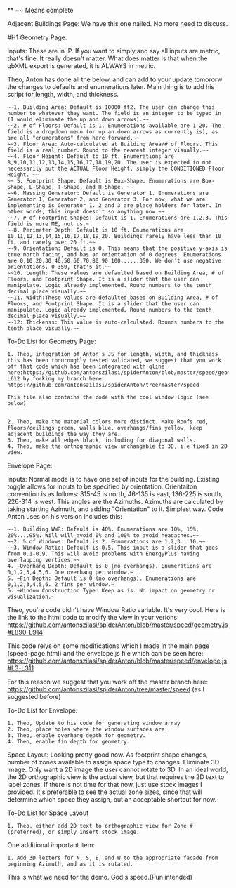 ** ~~ Means complete

Adjacent Buildings Page: We have this one nailed. No more need to discuss.

#H1 Geometry Page: 

Inputs: These are in IP. If you want to simply and say all inputs are metric, that's fine. It really doesn't matter. What does matter is that when the gbXML export is generated, it is ALWAYS in metric.

Theo, Anton has done all the below, and can add to your update tomororw the changes to defaults and enumerations later. Main thing is to add his script for length, width, and thickness.

	~~1. Building Area: Default is 10000 ft2. The user can change this number to whatever they want. The field is an integer to be typed in (I would eliminate the up and down arrows).~~	
	~~2. # of Floors: Default is 1. Enumerations available are 1-20. The field is a dropdown menu (or up an down arrows as currently is), as are all "enumeratons" from here forward.~~
	~~3. Floor Area: Auto-calculated at Building Area/# of Floors. This field is a real number. Round to the nearest integer visually.~~
	~~4. Floor Height: Default to 10 ft. Enumerations are 8,9,10,11,12,13,14,15,16,17,18,19,20. The user is expected to not necessarily put the ACTUAL Floor Height, simply the CONDITIONED Floor Height. ~~
	~~ 5. Footprint Shape: Default is Box-Shape. Enumerations are Box-Shape, L-Shape, T-Shape, and H-Shape. ~~	
	~~6. Massing Generator: Default is Generator 1. Enumerations are Generator 1, Generator 2, and Generator 3. For now, what we are implementing is Generator 1. 2 and 3 are place holders for later. In other words, this input doesn't so anything now.~~
	~~7. # of Footprint Shapes: Default is 1. Enumerations are 1,2,3. This field is more ME, not us.~ 
	~~8. Perimeter Depth: Default is 10 ft. Enumerations are 10,11,12,13,14,15,16,17,18,19,20. Buildings rarely have less than 10 ft, and rarely over 20 ft.~~	
	~~9. Orientation: Default is 0. This means that the positive y-axis is true north facing, and has an orientation of 0 degrees. Enumerations are 0,10,20,30,40,50,60,70,80,90 100......350. We don't use negative orientations. 0-350, that's it.~~
	~~10. Length: These values are defaulted based on Building Area, # of Floors, and Footprint Shape. It is a slider that the user can manipulate. Logic already implemented. Round numbers to the tenth decimal place visually.~~
	~~11. Width:These values are defaulted based on Building Area, # of Floors, and Footprint Shape. It is a slider that the user can manipulate. Logic already implemented. Round numbers to the tenth decimal place visually.~~
	~~12: Thickenss: This value is auto-calculated. Rounds numbers to the tenth place visually.~~

To-Do List for Geometry Page: 

	1. Theo, integration of Anton's JS for length, width, and thickness this has been thouroughly tested validated, we suggest that you work off that code which has been integrated with qline here:https://github.com/antonszilasi/spiderAnton/blob/master/speed/geometry.js#L6-L612 by forking my branch here: https://github.com/antonszilasi/spiderAnton/tree/master/speed   
	
	This file also contains the code with the cool window logic (see below)
	
	
	2. Theo, make the material colors more distinct. Make Roofs red, floors/ceilings green, walls blue, overhangs/fins yellow, keep adjacent buildings the way they are.
	3. Theo, make all edges black, including for diagonal walls.
	4. Theo, make the orthographic view unchangable to 3D, i.e fixed in 2D view.

Envelope Page:

Inputs: Normal mode is to have one set of inputs for the building. Existing toggle allows for inputs to be specified by orientation. Orientaiton convention is as follows: 315-45 is north, 46-135 is east, 136-225 is south, 226-314 is west. This angles are the Azimuths. Azimuths are calculated by taking starting Azimuth, and adding "Orientation" to it. Simplest way. Code Anton uses on his version includes this:

	~~1. Building WWR: Default is 40%. Enumerations are 10%, 15%, 20%....95%. Will will avoid 0% and 100% to avoid headaches.~~
	~~2. % of Windows: Default is 2. Enumerations are 1,2,3...10.~~
	~~3. Window Ratio: Default is 0.5. This input is a slider that goes from 0.1-0.9. This will avoid problems with EnergyPlus having overlapping vertices.~~
	4. ~Overhang Depth: Default is 0 (no overhangs). Enumerations are 0,1,2,3,4,5,6. One overhang per window.~
	5. ~Fin Depth: Default is 0 (no overhangs). Enumerations are 0,1,2,3,4,5,6. 2 fins per window.~
	6. ~Window Construction Type: Keep as is. No impact on geometry or visualization.~

Theo, you're code didn't have Window Ratio variable. It's very cool. Here is the link to the html code to modify the view in your verions: https://github.com/antonszilasi/spiderAnton/blob/master/speed/geometry.js#L890-L914

This code relys on some modifications which I made in the main page (speed-page.html) and the envelope.js file which can be seen here: https://github.com/antonszilasi/spiderAnton/blob/master/speed/envelope.js#L3-L311

For this reason we suggest that you work off the master branch here: https://github.com/antonszilasi/spiderAnton/tree/master/speed (as I suggested before)


To-Do List for Envelope:

	1. Theo, Update to his code for generating window array
	2. Theo, place holes where the window surfaces are.
	3. Theo, enable overhang depth for geometry. 
	4. Theo, enable fin depth for geometry. 

Space Layout: Looking pretty good now. As footprint shape changes, number of zones available to assign space type to changes. Eliminate 3D image. Only want a 2D image the user cannot rotate to 3D. In an ideal world, the 2D orthographic view is the actual view, but that requires the 2D text to label zones. If there is not time for that now, just use stock images I provided. It's preferable to see the actual zone sizes, since that will determine which space they assign, but an acceptable shortcut for now.

To-Do List for Space Layout

	1. Theo, either add 2D text to orthographic view for Zone # (preferred), or simply insert stock image.

One additional important item:

	1. Add 3D letters for N, S, E, and W to the appropriate facade from beginning Azimuth, and as it is rotated.

This is what we need for the demo. God's speed.(Pun intended)




